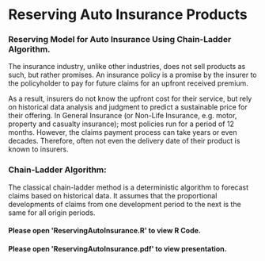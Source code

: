 # Reserving Auto Insurance Products

### Reserving Model for Auto Insurance Using Chain-Ladder Algorithm.
The insurance industry, unlike other industries, does not sell products as such, but rather promises. An insurance policy 
is a promise by the insurer to the policyholder to pay for future claims for an upfront received premium.

As a result, insurers do not know the upfront cost for their service, but rely on historical data analysis and judgment to 
predict a sustainable price for their offering. In General Insurance (or Non-Life Insurance, e.g. motor, property and 
casualty insurance); most policies run for a period of 12 months. However, the claims payment process can take years
or even decades. Therefore, often not even the delivery date of their product is known to insurers.


### Chain-Ladder Algorithm:
The classical chain-ladder method is a deterministic algorithm to forecast claims based
on historical data. It assumes that the proportional developments of claims from one development
period to the next is the same for all origin periods.

#### Please open 'ReservingAutoInsurance.R' to view R Code.
#### Please open 'ReservingAutoInsurance.pdf' to view presentation.
